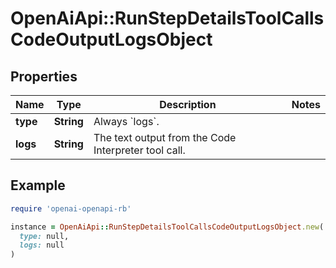 # OpenAiApi::RunStepDetailsToolCallsCodeOutputLogsObject

## Properties

| Name | Type | Description | Notes |
| ---- | ---- | ----------- | ----- |
| **type** | **String** | Always &#x60;logs&#x60;. |  |
| **logs** | **String** | The text output from the Code Interpreter tool call. |  |

## Example

```ruby
require 'openai-openapi-rb'

instance = OpenAiApi::RunStepDetailsToolCallsCodeOutputLogsObject.new(
  type: null,
  logs: null
)
```

